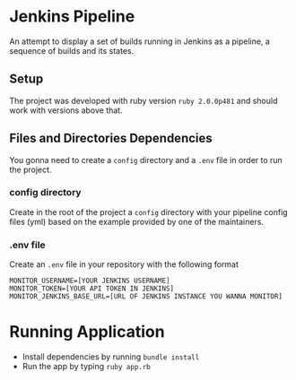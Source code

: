 # Jenkins Pipeline

An attempt to display a set of builds running in Jenkins as a pipeline, a sequence of builds and its states.

## Setup

The project was developed with ruby version `ruby 2.0.0p481` and should work with versions above that.

## Files and Directories Dependencies

You gonna need to create a `config` directory and a `.env` file in order to run the project.

### config directory

Create in the root of the project a `config` directory with your pipeline config files (yml) based on the example provided by one of the maintainers.

### .env file

Create an `.env` file in your repository with the following format

```
MONITOR_USERNAME=[YOUR JENKINS USERNAME]
MONITOR_TOKEN=[YOUR API TOKEN IN JENKINS]
MONITOR_JENKINS_BASE_URL=[URL OF JENKINS INSTANCE YOU WANNA MONITOR]
```

# Running Application

* Install dependencies by running `bundle install`
* Run the app by typing `ruby app.rb`
